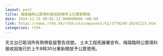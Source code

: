 ```yaml
---
layout: post
title: 梅窩臨時公眾填料接收設施早上已重新開放
date: 2024-11-15 09:02:13.000000000 +08:00
link: https://news.rthk.hk/rthk/ch/component/k2/1779249-20241115.htm
categories: rthk
---
```


天文台已取消所有熱帶氣旋警告信號。 土木工程拓展署宣布，梅窩臨時公眾填料接收設施已於上午8時30分重新開放予公眾使用。
